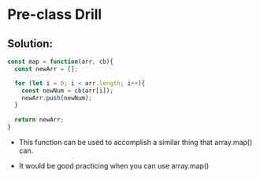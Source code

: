 # Pre-class Drill

## Solution:

```js
const map = function(arr, cb){
  const newArr = [];

  for (let i = 0; i < arr.length; i++){
    const newNum = cb(arr[i]);
    newArr.push(newNum);
  }
  
  return newArr;
}
```

* This function can be used to accomplish a similar thing that array.map() can.

* It would be good practicing when you can use array.map()
 